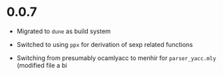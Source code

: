 # 0.0.7

- Migrated to `dune` as build system

- Switched to using `ppx` for derivation of sexp related functions

- Switching from presumably ocamlyacc to menhir for `parser_yacc.mly` (modified file a bi